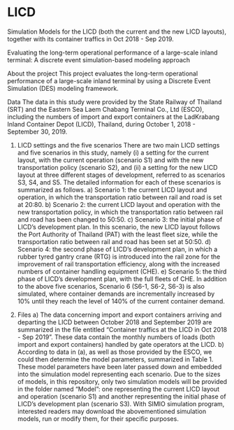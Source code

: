# LICD
Simulation Models for the LICD (both the current and the new LICD layouts), together with its container traffics in Oct 2018 - Sep 2019.

Evaluating the long-term operational performance of a large-scale inland terminal: A discrete event simulation-based modeling approach

About the project
This project evaluates the long-term operational performance of a large-scale inland terminal by using a Discrete Event Simulation (DES) modeling framework.

Data
The data in this study were provided by the State Railway of Thailand (SRT) and the Eastern Sea Laem Chabang Terminal Co., Ltd (ESCO), including the numbers of import and export containers at the LadKrabang Inland Container Depot (LICD), Thailand, during October 1, 2018 - September 30, 2019. 

1.	LICD settings and the five scenarios
There are two main LICD settings and five scenarios in this study, namely (i) a setting for the current layout, with the current operation (scenario S1) and with the new transportation policy (scenario S2), and (ii) a setting for the new LICD layout at three different stages of development, referred to as scenarios S3, S4, and S5. The detailed information for each of these scenarios is summarized as follows.
a)	Scenario 1: the current LICD layout and operation, in which the transportation ratio between rail and road is set at 20:80.
b)	Scenario 2: the current LICD layout and operation with the new transportation policy, in which the transportation ratio between rail and road has been changed to 50:50.
c)	Scenario 3: the initial phase of LICD’s development plan. In this scenario, the new LICD layout follows the Port Authority of Thailand (PAT) with the least fleet size, while the transportation ratio between rail and road has been set at 50:50.
d)	Scenario 4: the second phase of LICD’s development plan, in which a rubber tyred gantry crane (RTG) is introduced into the rail zone for the improvement of rail transportation efficiency, along with the increased numbers of container handling equipment (CHE).
e)	Scenario 5: the third phase of LICD’s development plan, with the full fleets of CHE.
	In addition to the above five scenarios, Scenario 6 (S6-1, S6-2, S6-3) is also simulated, where container demands are incrementally increased by 10% until they reach the level of 140% of the current container demand.

2.	Files
a)	The data concerning import and export containers arriving and departing the LICD between October 2018 and September 2019 are summarized in the file entitled “Container traffics at the LICD in Oct 2018 - Sep 2019”. These data contain the monthly numbers of loads (both import and export containers) handled by gate operators at the LICD. 
b)	According to data in (a), as well as those provided by the ESCO, we could then determine the model parameters, summarized in Table 1. These model parameters have been later passed down and embedded into the simulation model representing each scenario. Due to the sizes of models, in this repository, only two simulation models will be provided in the folder named “Model”: one representing the current LICD layout and operation (scenario S1) and another representing the initial phase of LICD’s development plan (scenario S3). With SIMIO simulation program, interested readers may download the abovementioned simulation models, run or modify them, for their specific purposes.   
